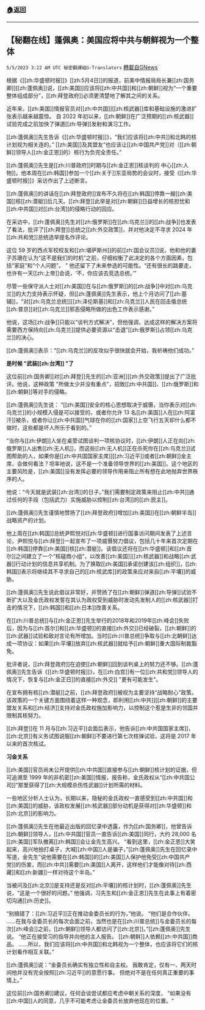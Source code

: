 ###  [:house:返回](README.md)
---


## 【秘翻在线】蓬佩奥：美国应将中共与朝鲜视为一个整体
`5/5/2023 3:22 AM UTC 秘密翻譯組G-Translators` [轉載自GNews](https://gnews.org/articles/1276276)

根据《[[zh:华盛顿时报]]》[[zh:5月4日]]的报道，前美中情报局局长兼[[zh:国务卿]][[zh:蓬佩奥]]说，[[zh:美国]]应该将[[zh:中共国]]和[[zh:朝鲜]]视为“一个重要整体组成部分”，[[zh:拜登政府]]必须更清楚地了解其之间的关系。

近年来，[[zh:美国]]情报官员对[[zh:中共国]][[zh:核武器]]库和基础设施的激进扩张表示越来越震惊。 自 2022 年初以来，[[zh:朝鲜]]在广泛预期的[[zh:核武器]]试验完成之前加快了弹道[[zh:导弹]]发射和演习工作。

 [[zh:蓬佩奥]]先生告诉《[[zh:华盛顿时报]]》，“我们应该将[[zh:中共]]和北韩的核计划视为相关连的。” [[zh:美国]]及其盟友“也应该让[[zh:中国共产党]]对（[[zh:朝鲜]]领导人[[zh:金正恩]]的）核行为负完全责任。”

[[zh:蓬佩奥]]先生是[[zh:川普政府]]时期与[[zh:金正恩]]核谈判的 中心[[zh:人物]]。他本周在[[zh:韩国]]参加一个[[zh:关于]]东亚局势的会议时，接受《[[zh:华盛顿时报]]》采访作出了上述断言。

[[zh:蓬佩奥]]的讲话在[[zh:拜登政府]]宣布不久将在[[zh:韩国]]停靠一艘[[zh:美国]]核[[zh:潜艇]]后几天。[[zh:拜登]]此举是对[[zh:朝鲜]]日益增长的核担忧和[[zh:中共国]]对[[zh:台湾]]的侵略行动的回应。

在采访中，[[zh:蓬佩奥]]先生对[[zh:俄罗斯]]在[[zh:乌克兰]]的[[zh:战争]]也发表了看法，批评了[[zh:拜登]]总统之[[zh:外交政策]]，并对他决定不寻求 2024 年[[zh:共和党]]总统选举提名作评论。

这位 59 岁的西点军校校友和[[zh:堪萨斯州]]的前[[zh:国会议员]]说，他和他的妻子苏珊在认为“这不是我们的时机”之前，仔细权衡了此决定的各个方面因素，包括“家庭”和“个人问题”。  ” 他还留下了未来参选的可能性。“还有很长的路要走，也许有一天[[zh:上帝]]会说，‘不，你应该去竞选总统。’”

尽管一些保守派人士对[[zh:美国]]在与[[zh:俄罗斯]]的[[zh:战争]]中对[[zh:乌克兰]]的大力支持表示怀疑，但[[zh:蓬佩奥]]先生表示，他上个月访问了[[zh:基辅]]，“对[[zh:乌克兰总统]][[zh:泽伦斯基]]和[[zh:乌克兰]]人民在回击俄总统[[zh:普京]]对[[zh:乌克兰]]邪恶侵略所做的出色工作表示感谢。”

他说，这场[[zh:战争]]只能以“谈判方式解决”，但他强调，达成这样的解决方案将需要西方保持向[[zh:乌克兰]]提供必要资源以“击退”[[zh:俄罗斯]]占领[[zh:乌克兰]]的决心。

[[zh:蓬佩奥]]表示：“[[zh:乌克兰]]的反攻似乎很快就会开始，我祈祷他们成功。”

**是时候 "武装[[zh:台湾]] "了**

这位前[[zh:国务卿]]对[[zh:拜登]]先生的[[zh:亚洲]][[zh:外交政策]]提出了广泛批评。他说，这种政策 "所做太少并没有重点"，招致[[zh:中共国]]、[[zh:俄罗斯]]和[[zh:朝鲜]]等对手的侵略。

[[zh:蓬佩奥]]先生说： “[[zh:美国]]安全的核心思想取决于威慑，当你表示对[[zh:乌克兰]]的小规模入侵是可以接受的，或者你允许 13 名[[zh:美国]]人在[[zh:阿富汗]]被杀，或者你让[[zh:中共国]]气球在你的[[zh:国家]]上空飞行五天却什么都不做时，这些都是坏人所乐于看到的。”

 “当你与[[zh:伊朗]]人坐在桌旁试图谈判一项核协议时，[[zh:伊朗]]人正在向[[zh:俄罗斯]]人出售[[zh:无人机]]，而这些[[zh:无人机]]正在杀死你在[[zh:乌克兰]]试图帮助的人，如果你是[[zh:中共国国家主席]][[zh:习近平]]或者[[zh:朝鲜]]金主席，会做何看法？坦率地说，这不是一个准备领导世界的[[zh:美国]]。这个地区的主要风险是，[[zh:美国]]没有发挥必要的领导作用来阻止所有想在此地抛弃世界秩序的人。

 他说：“今天就是武装[[zh:台湾]]的日子。”我们需要制定政策来阻止[[zh:中共]]通过任何的手段（包括武力）实施威胁以控制[[zh:台湾]]的[[zh:民主]]。

 [[zh:蓬佩奥]]先生谨慎地赞扬了[[zh:拜登政府]]增加[[zh:美国]]在[[zh:朝鲜半岛]]战略资产的计划。

他上周在[[zh:韩国]]总统尹熙悦对[[zh:华盛顿]]进行国事访问期间发表了上述言论，尹熙悦与[[zh:拜登]]一起宣布了一项威慑努力倡议，包括几十年来首次定期在[[zh:韩国]]停靠[[zh:美国]]核[[zh:潜艇]]。该倡议还将在[[zh:华盛顿]]和[[zh:首尔]]之间建立了一个“核磋商小组”，以改善[[zh:美国]][[zh:核武器]]和战略[[zh:武器]]行动计划的信息共享机制。为了换取[[zh:美国]]承诺创建该[[zh:组织]]，[[zh:韩国]]表示将继续其不寻求自己的[[zh:核武库]]的政策来应对来自[[zh:平壤]]的威胁。

[[zh:蓬佩奥]]先生说此倡议非常好，并赞扬了在[[zh:朝鲜]]弹道[[zh:导弹]]试验不断扩大以及金氏政权发誓在其认为政权受到威胁时发动先发制人的[[zh:核武器]]打击的情况下，[[zh:韩国]]和[[zh:日本]]改善关系。

在[[zh:川普总统]]与[[zh:金正恩]]先生举行的2018年和2019年[[zh:峰会]]失败后，因为与[[zh:首尔]]和[[zh:华盛顿]]的直接[[zh:外交]]已经破裂，[[zh:朝鲜]]的[[zh:武器]]试验和敌对言论有所增加。当时[[zh:川普总统]]争取与[[zh:北朝鲜]]达成一项协议：如果[[zh:平壤]]放弃[[zh:核武器]]就给予[[zh:朝鲜]]重大国际制裁豁免。

批评者说，[[zh:拜登政府]]在迫使[[zh:朝鲜]]回到谈判桌上的努力还不够。[[zh:蓬佩奥]]先生告诉《[[zh:华盛顿时报]]》，在[[zh:白宫]]有一位[[zh:共和党]]领导人的情况下，恢复与[[zh:金正日]]的直接[[zh:外交]] "更有可能发生"。

在宣布拥有核[[zh:潜艇]]之前，[[zh:拜登政府]]被视为主要坚持“战略耐心”政策。 该政策的一个关键方面围绕着这样一种观念，即利用[[zh:中共]][[zh:朝鲜]]的主要盟友关系和[[zh:经济]]支持对金氏政权施加影响力，以控制这个惹是生非的邻国并限制其核努力。

[[zh:拜登]]在 11 月与[[zh:习近平]]会面后表示，他告诉[[zh:中共国国家主席]]，[[zh:北京]]有义务试图说服[[zh:朝鲜]]不要进行第七次核弹试验，这将是 2017 年以来的首次核试。

**习金关系**

[[zh:美国]]官员尚未公开提供[[zh:中共国]]直接参与[[zh:朝鲜]]核计划的证据，但可追溯至 1999 年的非机密[[zh:美国]]情报，报告称，金氏政权从“[[zh:中共国公司]]”那里获得了[[zh:大规模杀伤性武器]]计划所需的材料。

 一些地区分析人士认为，长期以来，隐秘的金氏政权一直感受到[[zh:中共国]]和[[zh:美国]]的威胁，该政权发展[[zh:核武器]]部分动机是获得对[[zh:华盛顿]]和[[zh:北京]]的影响力。

[[zh:蓬佩奥]]先生在他最近出版的回忆录中透露，作为[[zh:国务卿]]，他曾告诉[[zh:朝鲜]]领导人，[[zh:中共国]]官员一直告诉[[zh:美国]]同行，大约 28,000 名[[zh:美国]]军队撤离[[zh:韩国]]会让金先生高兴。 “看到这里，[[zh:金正恩]]大笑起来，高兴地拍打桌子，大喊[[zh:中国]]人是骗子，”[[zh:蓬佩奥]]先生在回忆录中写道，金先生“说他需要在[[zh:韩国]]的[[zh:美国]]人保护他免受[[zh:中国共产党]]的伤害，而[[zh:中共]]需要[[zh:美国]]人离开，这样他们才能像对待[[zh:西藏]]和[[zh:新疆]]一样对待这个半岛。”

当被问及[[zh:北京]]是支持还是反对[[zh:平壤]]的核计划时，[[zh:蓬佩奥]]先生说，“这是一个很好的问题。” 他强调，习先生和[[zh:金正恩]]先生在此事上有着密切沟通[[zh:历史]]。

 “别搞错了：[[zh:习近平]]正在推动金委员长的行为，”他说。  “他们是合作伙伴。  ……在我与金委员长的每次会面之前，当然也是在[[zh:川普总统]]与金委员长的每次[[zh:峰会]]之前，[[zh:朝鲜]]领导人都访问了[[zh:北京]]。”[[zh:蓬佩奥]]先生说。  “他正在接受习的指导并向他的主人报告。 [[zh:朝鲜]]人依赖[[zh:中共国]]商品。  ……所以，我们应该将[[zh:中共国]]和北韩视为一个整体，也应该将它们的核计划看作相互关联。”

[[zh:蓬佩奥]]说：“金委员长确实有独立性和自主权。 我敢肯定，仅有一、两天时间他并没有完全按照[[zh:习近平]]的意愿行事。 但绝对不是在任何真正重要的事情上。”

这位前[[zh:国务卿]]建议，任何会谈尝试都应考虑中朝关系的深度， “如果没有[[zh:中国]]人的同意，几乎不可能考虑让金委员长放弃他现在的位置。“
